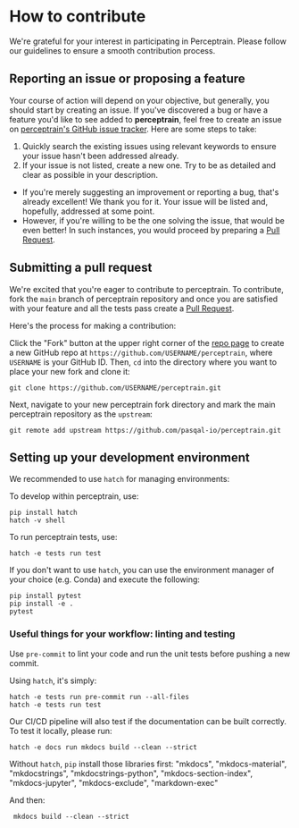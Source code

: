 # How to contribute

We're grateful for your interest in participating in Perceptrain. Please follow our guidelines to ensure a smooth contribution process.

## Reporting an issue or proposing a feature

Your course of action will depend on your objective, but generally, you should start by creating an issue. If you've discovered a bug or have a feature you'd like to see added to **perceptrain**, feel free to create an issue on [perceptrain's GitHub issue tracker](https://github.com/pasqal-io/perceptrain/issues). Here are some steps to take:

1. Quickly search the existing issues using relevant keywords to ensure your issue hasn't been addressed already.
2. If your issue is not listed, create a new one. Try to be as detailed and clear as possible in your description.

- If you're merely suggesting an improvement or reporting a bug, that's already excellent! We thank you for it. Your issue will be listed and, hopefully, addressed at some point.
- However, if you're willing to be the one solving the issue, that would be even better! In such instances, you would proceed by preparing a [Pull Request](#submitting-a-pull-request).

## Submitting a pull request

We're excited that you're eager to contribute to perceptrain. To contribute, fork the `main` branch of perceptrain repository and once you are satisfied with your feature and all the tests pass create a [Pull Request](https://github.com/pasqal-io/perceptrain/pulls).

Here's the process for making a contribution:

Click the "Fork" button at the upper right corner of the [repo page](https://github.com/pasqal-io/perceptrain) to create a new GitHub repo at `https://github.com/USERNAME/perceptrain`, where `USERNAME` is your GitHub ID. Then, `cd` into the directory where you want to place your new fork and clone it:

```shell
git clone https://github.com/USERNAME/perceptrain.git
```

Next, navigate to your new perceptrain fork directory and mark the main perceptrain repository as the `upstream`:

```shell
git remote add upstream https://github.com/pasqal-io/perceptrain.git
```

## Setting up your development environment

We recommended to use `hatch` for managing environments:

To develop within perceptrain, use:
```shell
pip install hatch
hatch -v shell
```

To run perceptrain tests, use:

```shell
hatch -e tests run test
```

If you don't want to use `hatch`, you can use the environment manager of your
choice (e.g. Conda) and execute the following:

```shell
pip install pytest
pip install -e .
pytest
```

### Useful things for your workflow: linting and testing

Use `pre-commit` to lint your code and run the unit tests before pushing a new commit.

Using `hatch`, it's simply:

```shell
hatch -e tests run pre-commit run --all-files
hatch -e tests run test
```

Our CI/CD pipeline will also test if the documentation can be built correctly. To test it locally, please run:

```shell
hatch -e docs run mkdocs build --clean --strict
```

Without `hatch`, `pip` install those libraries first:
"mkdocs",
"mkdocs-material",
"mkdocstrings",
"mkdocstrings-python",
"mkdocs-section-index",
"mkdocs-jupyter",
"mkdocs-exclude",
"markdown-exec"


And then:

```shell
 mkdocs build --clean --strict
```
